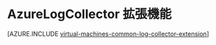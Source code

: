 <properties
   pageTitle="AzureLogCollector VM 拡張機能 | Microsoft Azure"
   description="すべてのログ ファイルを収集し Azure Storage 内で一か所に集める AzureLogCollector VM 拡張機能について説明します。"
   services="virtual-machines-linux"
   documentationCenter="virtual-machines"
   authors="squillace"
   manager="timlt"
   editor=""/>

<tags
   ms.service="virtual-machines-linux"
   ms.devlang="powershell"
   ms.topic="article"
   ms.tgt_pltfrm="vm-linux"
   ms.workload="infrastructure"
   ms.date="11/12/2015"
   ms.author="rasquill"/>

# AzureLogCollector 拡張機能



[AZURE.INCLUDE [virtual-machines-common-log-collector-extension](../../includes/virtual-machines-common-log-collector-extension.md)]

<!---HONumber=AcomDC_0323_2016-->